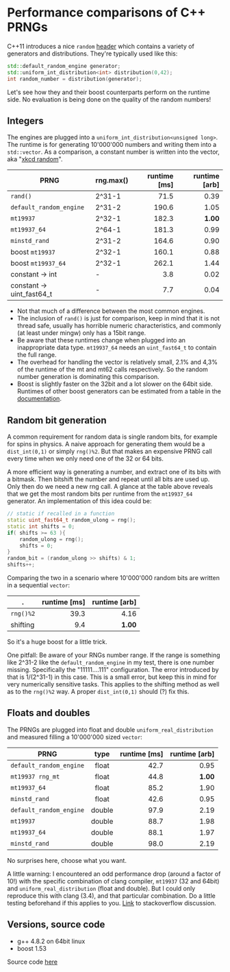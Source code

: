 # Performance comparisons of C++ PRNGs
C++11 introduces a nice `random` [header][3] which contains a variety of generators and distributions. They're typically used like this:

```c++
std::default_random_engine generator;
std::uniform_int_distribution<int> distribution(0,42);
int random_number = distribution(generator);
```

Let's see how they and their boost counterparts perform on the runtime side. No evaluation is being done on the quality of the random numbers! 

## Integers
The engines are plugged into a `uniform_int_distribution<unsigned long>`. The runtime is for generating 10'000'000 numbers and writing them into a `std::vector`. As a comparison, a constant number is written into the vector, aka "[xkcd random][4]".

PRNG                   | rng.max() | runtime [ms] | runtime [arb]
---------------------- | --------- | -----------: | ---:
`rand()`               | 2^31-1    |  71.5 | 0.39
`default_random_engine`| 2^31-2    | 190.6 | 1.05
`mt19937`              | 2^32-1    | 182.3 | **1.00**
`mt19937_64`           | 2^64-1    | 181.3 | 0.99
`minstd_rand`          | 2^31-2    | 164.6 | 0.90
boost `mt19937`        | 2^32-1    | 160.1 | 0.88
boost `mt19937_64`     | 2^32-1    | 262.1 | 1.44
constant -> int           | -      |   3.8 | 0.02
constant -> uint_fast64_t | -      |   7.7 | 0.04


- Not that much of a difference between the most common engines.
- The inclusion of `rand()` is just for comparison, keep in mind that it is not thread safe, usually has horrible numeric characteristics, and commonly (at least under mingw) only has a 15bit range.
- Be aware that these runtimes change when plugged into an inappropriate data type. `mt19937_64` needs an `uint_fast64_t` to contain the full range.
- The overhead for handling the vector is relatively small, 2.1% and 4,3% of the runtime of the mt and mt62 calls respectively. So the random number generation is dominating this comparison.
- Boost is slightly faster on the 32bit and a lot slower on the 64bit side. Runtimes of other boost generators can be estimated from a table in the [documentation][5].

## Random bit generation
A common requirement for random data is single random bits, for example for spins in physics. A naive approach for generating them would be a `dist_int(0,1)` or simply `rng()%2`. But that makes an expensive PRNG call every time when we only need one of the 32 or 64 bits.

A more efficient way is generating a number, and extract one of its bits with a bitmask. Then bitshift the number and repeat until all bits are used up. Only then do we need a new rng call. A glance at the table above reveals that we get the most random bits per runtime from the `mt19937_64` generator. An implementation of this idea could be:

```c++
// static if recalled in a function
static uint_fast64_t random_ulong = rng();
static int shifts = 0;
if( shifts >= 63 ){
	random_ulong = rng();
	shifts = 0;
}
random_bit = (random_ulong >> shifts) & 1;
shifts++;
```

Comparing the two in a scenario where 10'000'000 random bits are written in a sequential `vector`:

. | runtime [ms] | runtime [arb]
--- | ---: | ---:
`rng()%2` | 39.3 | 4.16
shifting | 9.4 | **1.00**

So it's a huge boost for a little trick.

One pitfall: Be aware of your RNGs number range. If the range is something like 2^31-2 like the `default_random_engine` in my test, there is one number missing. Specifically the "11111....111" configuration. The error introduced by that is 1/(2^31-1) in this case. This is a small error, but keep this in mind for very numerically sensitive tasks. This applies to the shifting method as well as to the `rng()%2` way. A proper `dist_int(0,1)` should (?) fix this.

## Floats and doubles

The PRNGs are plugged into float and double `uniform_real_distribution` and measured filling a 10'000'000 sized `vector`:

PRNG | type | runtime [ms] | runtime [arb]
--- | :---: | ---: | ---:
`default_random_engine` | float | 42.7 | 0.95
`mt19937 rng_mt` | float | 44.8 | **1.00**
`mt19937_64` | float | 85.2 | 1.90
`minstd_rand` | float | 42.6 | 0.95
`default_random_engine` | double | 97.9 | 2.19
`mt19937` | double | 88.7 | 1.98
`mt19937_64` | double | 88.1 | 1.97
`minstd_rand` | double | 98.0 | 2.19

No surprises here, choose what you want.

A little warning: I encountered an odd performance drop (around a factor of 10!) with the specific combination of clang compiler, `mt19937` (32 and 64bit) and `uniform_real_distribution` (float and double). But I could only reproduce this with clang (3.4), and that particular combination. Do a little testing beforehand if this applies to you. [Link][1] to stackoverflow discussion.

## Versions, source code
- g++ 4.8.2 on 64bit linux
- boost 1.53

Source code [here][2]


  [1]: http://stackoverflow.com/questions/23240586
  [2]: https://github.com/s9w/perf_cpp_random
  [3]: http://www.cplusplus.com/reference/random/
  [4]: http://xkcd.com/221/
  [5]: http://www.boost.org/doc/libs/1_55_0/doc/html/boost_random/reference.html#boost_random.reference.generators
